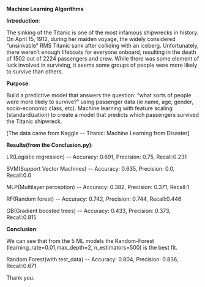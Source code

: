**Machine Learning Algorithms**

**Introduction**:

The sinking of the Titanic is one of the most infamous shipwrecks in history.
On April 15, 1912, during her maiden voyage, the widely considered “unsinkable” RMS Titanic sank after colliding with an iceberg. Unfortunately, there weren’t enough lifeboats for everyone onboard, resulting in the death of 1502 out of 2224 passengers and crew.
While there was some element of luck involved in surviving, it seems some groups of people were more likely to survive than others.

**Purpose**:

Build a predictive model that answers the question: “what sorts of people were more likely to survive?” using passenger data (ie name, age, gender, socio-economic class, etc).
Machine learning with feature scaling (standardization) to create a model that predicts which passengers survived the Titanic shipwreck.

[The data came from Kaggle -- Titanic: Machine Learning from Disaster]

**Results(from the Conclusion.py)**:

LR(Logistic regression) -- Accuracy: 0.691, Precision: 0.75, Recall:0.231

SVM(Support Vector Machines) -- Accuracy: 0.635, Precision: 0.0, Recall:0.0

MLP(Multilayer perception) -- Accuracy: 0.382, Precision: 0.371, Recall:1

RF(Random forest) -- Accuracy: 0.742, Precision: 0.744, Recall:0.446

GB(Gradient boosted trees) -- Accuracy: 0.433, Precision: 0.373, Recall:0.815

**Conclusion**:

We can see that from the 5 ML models the Random-Forest (learning_rate=0.01,max_depth=2, n_estimators=500) is the best fit. 

Random Forest(with test_data) -- Accuracy: 0.804, Precision: 0.836, Recall:0.671

Thank you.

